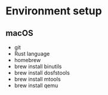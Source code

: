 # Environment setup

## macOS
- git
- Rust language
- homebrew
- brew install binutils
- brew install dosfstools
- brew install mtools
- brew install qemu